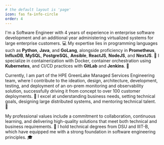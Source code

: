 ```yaml
---
# the default layout is 'page'
icon: fas fa-info-circle
order: 4
---
```

I'm a Software Engineer with 4 years of experience in enterprise software development and an additional year administering virtualized systems for large enterprise customers. 💻 My expertise lies in programming languages such as **Python**, **Java**, and **GoLang**, alongside proficiency in **Prometheus**, **InfluxDB**, **MySQL**, **PostgreSQL**, **Ansible**, **ReactJS**, **NodeJS**, and **NextJS**. 🚀 I specialize in containerization with Docker, container orchestration using **Kubernetes**, and CI/CD practices with **GitLab** and **Jenkins**. 🐳

Currently, I am part of the HPE GreenLake Managed Services Engineering team, where I contribute to the ideation, design, architecture, development, testing, and deployment of an on-prem monitoring and observability solution, successfully driving it from concept to over 100 customer deployments. 🎉 I excel at understanding business needs, setting technical goals, designing large distributed systems, and mentoring technical talent. 🌟

My professional values include a commitment to collaboration, continuous learning, and delivering high-quality solutions that meet both technical and business requirements. 🤝 I hold technical degrees from DSU and IIIT-B, which have equipped me with a strong foundation in software engineering principles. 🎓

